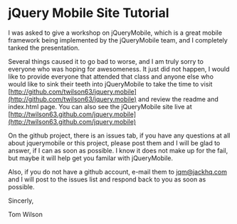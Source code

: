 # jQuery Mobile Site Tutorial

I was asked to give a workshop on jQueryMobile, which is a great mobile
framework being implemented by the jQueryMobile team, and I completely
tanked the presentation.

Several things caused it to go bad to worse, and I am truly sorry to
everyone who was hoping for awesomeness.  It just did not happen, I
would like to provide everyone that attended that class and anyone else
who would like to sink their teeth into jQueryMobile to take the time
to visit
[http://github.com/twilson63/jquery.mobile](http://github.com/twilson63/jquery.mobile)
and review the readme and index.html page.  You can also see the
jQueryMobile site live at
[http://twilson63.github.com/jquery.mobile](http://twilson63.github.com/jquery.mobile)

On the github project, there is an issues tab, if you have any questions
at all about jquerymobile or this project, please post them and I will
be glad to answer, if I can as soon as possible.  I know it does not
make up for the fail, but maybe it will help get you familar with
jQueryMobile.

Also, if you do not have a github account, e-mail them to jqm@jackhq.com
and I will post to the issues list and respond back to you as soon as
possible.

Sincerly,

Tom Wilson

